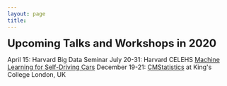 ```yaml
---
layout: page
title: 
---
```


<span style="font-size:18pt;"><b>Upcoming Talks and Workshops in 2020</b></span>

April 15: Harvard Big Data Seminar
July 20-31: Harvard CELEHS [Machine Learning for Self-Driving Cars](https://www.hsph.harvard.edu/biostatistics/machine-learning-for-self-driving-cars/)
December 19-21: [CMStatistics](http://cmstatistics.org/CMStatistics2020/) at King's College London, UK


